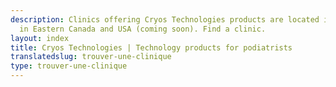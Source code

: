 ```yaml
---
description: Clinics offering Cryos Technologies products are located in Quebec, Ontario,
  in Eastern Canada and USA (coming soon). Find a clinic.
layout: index
title: Cryos Technologies | Technology products for podiatrists
translatedslug: trouver-une-clinique
type: trouver-une-clinique
---
```


